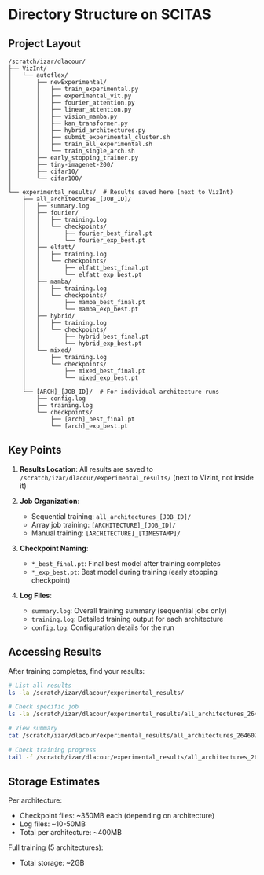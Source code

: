 # Directory Structure on SCITAS

## Project Layout

```
/scratch/izar/dlacour/
├── VizInt/
│   └── autoflex/
│       ├── newExperimental/
│       │   ├── train_experimental.py
│       │   ├── experimental_vit.py
│       │   ├── fourier_attention.py
│       │   ├── linear_attention.py
│       │   ├── vision_mamba.py
│       │   ├── kan_transformer.py
│       │   ├── hybrid_architectures.py
│       │   ├── submit_experimental_cluster.sh
│       │   ├── train_all_experimental.sh
│       │   └── train_single_arch.sh
│       ├── early_stopping_trainer.py
│       ├── tiny-imagenet-200/
│       ├── cifar10/
│       └── cifar100/
│
└── experimental_results/  # Results saved here (next to VizInt)
    ├── all_architectures_[JOB_ID]/
    │   ├── summary.log
    │   ├── fourier/
    │   │   ├── training.log
    │   │   └── checkpoints/
    │   │       ├── fourier_best_final.pt
    │   │       └── fourier_exp_best.pt
    │   ├── elfatt/
    │   │   ├── training.log
    │   │   └── checkpoints/
    │   │       ├── elfatt_best_final.pt
    │   │       └── elfatt_exp_best.pt
    │   ├── mamba/
    │   │   ├── training.log
    │   │   └── checkpoints/
    │   │       ├── mamba_best_final.pt
    │   │       └── mamba_exp_best.pt
    │   ├── hybrid/
    │   │   ├── training.log
    │   │   └── checkpoints/
    │   │       ├── hybrid_best_final.pt
    │   │       └── hybrid_exp_best.pt
    │   └── mixed/
    │       ├── training.log
    │       └── checkpoints/
    │           ├── mixed_best_final.pt
    │           └── mixed_exp_best.pt
    │
    └── [ARCH]_[JOB_ID]/  # For individual architecture runs
        ├── config.log
        ├── training.log
        └── checkpoints/
            ├── [arch]_best_final.pt
            └── [arch]_exp_best.pt
```

## Key Points

1. **Results Location**: All results are saved to `/scratch/izar/dlacour/experimental_results/` (next to VizInt, not inside it)

2. **Job Organization**:
   - Sequential training: `all_architectures_[JOB_ID]/`
   - Array job training: `[ARCHITECTURE]_[JOB_ID]/`
   - Manual training: `[ARCHITECTURE]_[TIMESTAMP]/`

3. **Checkpoint Naming**:
   - `*_best_final.pt`: Final best model after training completes
   - `*_exp_best.pt`: Best model during training (early stopping checkpoint)

4. **Log Files**:
   - `summary.log`: Overall training summary (sequential jobs only)
   - `training.log`: Detailed training output for each architecture
   - `config.log`: Configuration details for the run

## Accessing Results

After training completes, find your results:
```bash
# List all results
ls -la /scratch/izar/dlacour/experimental_results/

# Check specific job
ls -la /scratch/izar/dlacour/experimental_results/all_architectures_2646027/

# View summary
cat /scratch/izar/dlacour/experimental_results/all_architectures_2646027/summary.log

# Check training progress
tail -f /scratch/izar/dlacour/experimental_results/all_architectures_2646027/fourier/training.log
```

## Storage Estimates

Per architecture:
- Checkpoint files: ~350MB each (depending on architecture)
- Log files: ~10-50MB
- Total per architecture: ~400MB

Full training (5 architectures):
- Total storage: ~2GB